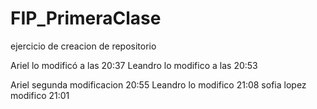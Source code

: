 # FIP_PrimeraClase
ejercicio de creacion de repositorio

Ariel lo modificó a las 20:37
Leandro lo modifico a las 20:53

Ariel segunda modificacion 20:55
Leandro lo modifico 21:08
sofia lopez  modifico 21:01